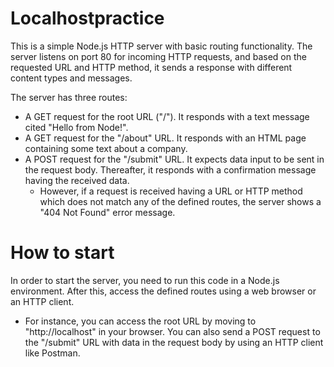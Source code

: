 # Localhostpractice

This is a simple Node.js HTTP server with basic routing functionality. The server listens on port 80 for incoming HTTP requests, and based on the requested URL and HTTP method, it sends a response with different content types and messages.

The server has three routes:

- A GET request for the root URL ("/"). It responds with a text message cited "Hello from Node!".
- A GET request for the "/about" URL. It responds with an HTML page containing some text about a company.
- A POST request for the "/submit" URL. It expects data input to be sent in the request body. Thereafter, it responds with a confirmation message having the received data.
  - However, if a request is received having a URL or HTTP method which does not match any of the defined         routes, the server shows a "404 Not Found" error message.

# How to start
In order to start the server, you need to run this code in a Node.js environment.
After this, access the defined routes using a web browser or an HTTP client. 

- For instance, you can access the root URL by moving to "http://localhost" in your browser. You can also send a POST request to the "/submit" URL with data in the request body by using an HTTP client like Postman.
